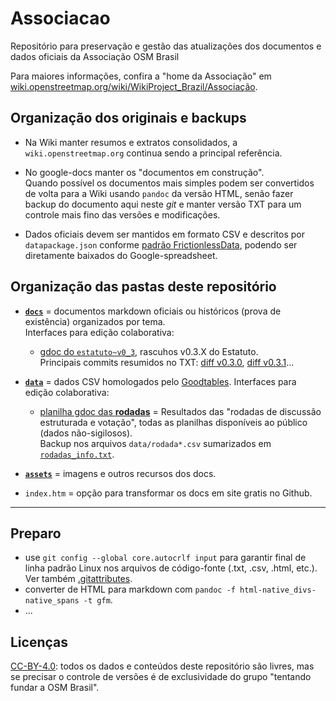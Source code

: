 # Associacao
Repositório para preservação e gestão das atualizações dos documentos e dados oficiais da Associação OSM Brasil

Para maiores informações, confira a "home da Associação" em [wiki.openstreetmap.org/wiki/WikiProject_Brazil/Associação](https://wiki.openstreetmap.org/wiki/WikiProject_Brazil/Associa%C3%A7%C3%A3o).

## Organização dos originais e backups

* Na Wiki manter resumos e extratos consolidados, a `wiki.openstreetmap.org` continua sendo a principal referência.

* No google-docs manter os "documentos em construção".<br> Quando possível os documentos mais simples podem ser convertidos de volta para a Wiki usando `pandoc` da versão HTML, senão fazer backup do documento aqui neste *git* e manter versão TXT para um controle mais fino das versões e modificações.

<!-- Documentos oficiais devem ser mantidos em formato [*markdown `gfm`*](https://pandoc.org/MANUAL.html) (Github-Flavored Markdown) neste repositório, <br/>depois salvos como TXT e HTML pelo Google-doc (e convertidos para `.md` pelo `pandoc`).  -->

* Dados oficiais devem ser mantidos em formato CSV e descritos por `datapackage.json` conforme [padrão FrictionlessData](https://frictionlessdata.io/specs/), podendo ser diretamente baixados do Google-spreadsheet.

## Organização das pastas deste repositório

* [**`docs`**](docs) = documentos markdown oficiais ou históricos (prova de existência) organizados por tema. <br/>Interfaces para edição colaborativa:
   - [gdoc do `estatuto~v0_3`](https://docs.google.com/document/d/1NRKuSBQ1R3FeeUa1jiAm9FlIHMHAwIPy_yiQxtk1OcI/), rascuhos v0.3.X do Estatuto.    <br/>Principais commits resumidos no TXT: [diff v0.3.0](https://github.com/OSMBrasil/Associacao/commit/87bea472957ffa5aba3c6c59cdf430b58afa7d65), [diff v0.3.1](https://github.com/OSMBrasil/Associacao/commit/1bd6d0d6cf71ee4800e5054933c92dc9d2d2e185)... 

* [**`data`**](data) = dados CSV homologados pelo [Goodtables](https://goodtables.io). Interfaces para edição colaborativa:
   - [planilha gdoc das **rodadas**](https://docs.google.com/spreadsheets/d/1SRDBxdaOn78dqAzXK4TbJMReCBUGrBBc0PHpX-a5c6I/) = Resultados das "rodadas de discussão estruturada e votação", todas as planilhas disponíveis ao público (dados não-sigilosos).<br/>Backup nos arquivos `data/rodada*.csv`  sumarizados em [`rodadas_info.txt`](data/rodadas_info.txt).

* [**`assets`**](data) = imagens e outros recursos dos docs.

* `index.htm` = opção para transformar os docs em site gratis no Github.

-----------

## Preparo

* use `git config --global core.autocrlf input` para garantir final de linha padrão Linux nos arquivos de código-fonte (.txt, .csv, .html, etc.). Ver também [.gitattributes](https://stackoverflow.com/a/40821931/287948).
* converter de HTML para markdown com `pandoc -f html-native_divs-native_spans -t gfm`.
* ...

## Licenças

[CC-BY-4.0](https://creativecommons.org/licenses/by/4.0/deed.pt_BR): todos os dados e conteúdos deste repositório são livres, mas se precisar o controle de versões é de exclusividade do grupo "tentando fundar a OSM Brasil".

